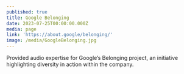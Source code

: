```yaml
---
published: true
title: Google Belonging
date: 2023-07-25T00:00:00.000Z
media: page
link: 'https://about.google/belonging/'
image: /media/GoogleBelonging.jpg
---
```


Provided audio expertise for Google’s Belonging project, an initiative highlighting diversity in action within the company.
